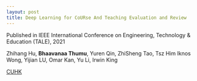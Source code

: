 ```yaml
---
layout: post
title: Deep Learning for CoURse And Teaching Evaluation and Review
---
```


Published in IEEE International Conference on Engineering, Technology & Education (TALE), 2021                                                                                      

Zhihang Hu, **Bhaavanaa Thumu**, Yuren Qin, ZhiSheng Tao, Tsz Him Iknos Wong, Yijian LU,
Omar Kan, Yu Li, Irwin King

[CUHK](https://ieeexplore.ieee.org/document/9678633)